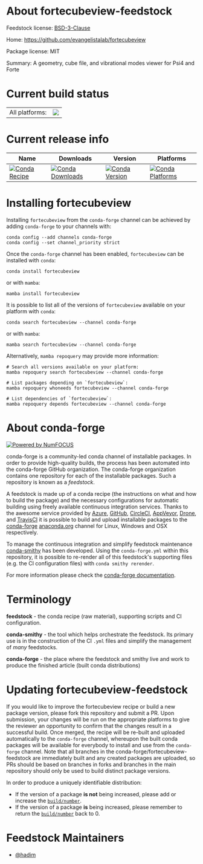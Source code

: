 About fortecubeview-feedstock
=============================

Feedstock license: [BSD-3-Clause](https://github.com/conda-forge/tmpmvlp6ww4-feedstock/blob/main/LICENSE.txt)

Home: https://github.com/evangelistalab/fortecubeview

Package license: MIT

Summary: A geometry, cube file, and vibrational modes viewer for Psi4 and Forte

Current build status
====================


<table><tr><td>All platforms:</td>
    <td>
      <a href="https://dev.azure.com/conda-forge/feedstock-builds/_build/latest?definitionId=None&branchName=main">
        <img src="https://dev.azure.com/conda-forge/feedstock-builds/_apis/build/status/tmpmvlp6ww4-feedstock?branchName=main">
      </a>
    </td>
  </tr>
</table>

Current release info
====================

| Name | Downloads | Version | Platforms |
| --- | --- | --- | --- |
| [![Conda Recipe](https://img.shields.io/badge/recipe-fortecubeview-green.svg)](https://anaconda.org/conda-forge/fortecubeview) | [![Conda Downloads](https://img.shields.io/conda/dn/conda-forge/fortecubeview.svg)](https://anaconda.org/conda-forge/fortecubeview) | [![Conda Version](https://img.shields.io/conda/vn/conda-forge/fortecubeview.svg)](https://anaconda.org/conda-forge/fortecubeview) | [![Conda Platforms](https://img.shields.io/conda/pn/conda-forge/fortecubeview.svg)](https://anaconda.org/conda-forge/fortecubeview) |

Installing fortecubeview
========================

Installing `fortecubeview` from the `conda-forge` channel can be achieved by adding `conda-forge` to your channels with:

```
conda config --add channels conda-forge
conda config --set channel_priority strict
```

Once the `conda-forge` channel has been enabled, `fortecubeview` can be installed with `conda`:

```
conda install fortecubeview
```

or with `mamba`:

```
mamba install fortecubeview
```

It is possible to list all of the versions of `fortecubeview` available on your platform with `conda`:

```
conda search fortecubeview --channel conda-forge
```

or with `mamba`:

```
mamba search fortecubeview --channel conda-forge
```

Alternatively, `mamba repoquery` may provide more information:

```
# Search all versions available on your platform:
mamba repoquery search fortecubeview --channel conda-forge

# List packages depending on `fortecubeview`:
mamba repoquery whoneeds fortecubeview --channel conda-forge

# List dependencies of `fortecubeview`:
mamba repoquery depends fortecubeview --channel conda-forge
```


About conda-forge
=================

[![Powered by
NumFOCUS](https://img.shields.io/badge/powered%20by-NumFOCUS-orange.svg?style=flat&colorA=E1523D&colorB=007D8A)](https://numfocus.org)

conda-forge is a community-led conda channel of installable packages.
In order to provide high-quality builds, the process has been automated into the
conda-forge GitHub organization. The conda-forge organization contains one repository
for each of the installable packages. Such a repository is known as a *feedstock*.

A feedstock is made up of a conda recipe (the instructions on what and how to build
the package) and the necessary configurations for automatic building using freely
available continuous integration services. Thanks to the awesome service provided by
[Azure](https://azure.microsoft.com/en-us/services/devops/), [GitHub](https://github.com/),
[CircleCI](https://circleci.com/), [AppVeyor](https://www.appveyor.com/),
[Drone](https://cloud.drone.io/welcome), and [TravisCI](https://travis-ci.com/)
it is possible to build and upload installable packages to the
[conda-forge](https://anaconda.org/conda-forge) [anaconda.org](https://anaconda.org/)
channel for Linux, Windows and OSX respectively.

To manage the continuous integration and simplify feedstock maintenance
[conda-smithy](https://github.com/conda-forge/conda-smithy) has been developed.
Using the ``conda-forge.yml`` within this repository, it is possible to re-render all of
this feedstock's supporting files (e.g. the CI configuration files) with ``conda smithy rerender``.

For more information please check the [conda-forge documentation](https://conda-forge.org/docs/).

Terminology
===========

**feedstock** - the conda recipe (raw material), supporting scripts and CI configuration.

**conda-smithy** - the tool which helps orchestrate the feedstock.
                   Its primary use is in the construction of the CI ``.yml`` files
                   and simplify the management of *many* feedstocks.

**conda-forge** - the place where the feedstock and smithy live and work to
                  produce the finished article (built conda distributions)


Updating fortecubeview-feedstock
================================

If you would like to improve the fortecubeview recipe or build a new
package version, please fork this repository and submit a PR. Upon submission,
your changes will be run on the appropriate platforms to give the reviewer an
opportunity to confirm that the changes result in a successful build. Once
merged, the recipe will be re-built and uploaded automatically to the
`conda-forge` channel, whereupon the built conda packages will be available for
everybody to install and use from the `conda-forge` channel.
Note that all branches in the conda-forge/fortecubeview-feedstock are
immediately built and any created packages are uploaded, so PRs should be based
on branches in forks and branches in the main repository should only be used to
build distinct package versions.

In order to produce a uniquely identifiable distribution:
 * If the version of a package **is not** being increased, please add or increase
   the [``build/number``](https://docs.conda.io/projects/conda-build/en/latest/resources/define-metadata.html#build-number-and-string).
 * If the version of a package **is** being increased, please remember to return
   the [``build/number``](https://docs.conda.io/projects/conda-build/en/latest/resources/define-metadata.html#build-number-and-string)
   back to 0.

Feedstock Maintainers
=====================

* [@hadim](https://github.com/hadim/)

